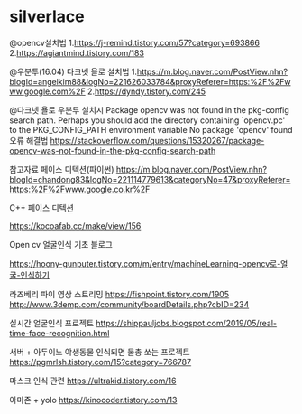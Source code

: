 # silverlace





@opencv설치법
1.https://j-remind.tistory.com/57?category=693866
2.https://agiantmind.tistory.com/183

@우분투(16.04) 다크넷 욜로 설치법
1.https://m.blog.naver.com/PostView.nhn?blogId=angelkim88&logNo=221626033784&proxyReferer=https:%2F%2Fwww.google.com%2F
2.https://dyndy.tistory.com/245

@다크넷 욜로 우분투 설치시 
Package opencv was not found in the pkg-config search path.
Perhaps you should add the directory containing `opencv.pc'
to the PKG_CONFIG_PATH environment variable
No package 'opencv' found
오류 해결법
https://stackoverflow.com/questions/15320267/package-opencv-was-not-found-in-the-pkg-config-search-path





참고자료
페이스 디텍션(파이썬)
https://m.blog.naver.com/PostView.nhn?blogId=chandong83&logNo=221114779613&categoryNo=47&proxyReferer=https:%2F%2Fwww.google.co.kr%2F

C++ 페이스 디텍션 

https://kocoafab.cc/make/view/156

Open cv 얼굴인식 기초 블로그 

https://hoony-gunputer.tistory.com/m/entry/machineLearning-opencv로-얼굴-인식하기

라즈베리 파이 영상 스트리밍
https://fishpoint.tistory.com/1905
http://www.3demp.com/community/boardDetails.php?cbID=234


실시간 얼굴인식 프로젝트
https://shippauljobs.blogspot.com/2019/05/real-time-face-recognition.html

서버 + 아두이노 야생동물 인식되면 물총 쏘는 프로젝트
https://pgmrlsh.tistory.com/15?category=766787

마스크 인식 관련
https://ultrakid.tistory.com/16

아마존 + yolo
https://kinocoder.tistory.com/13

